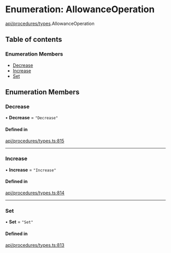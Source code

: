 # Enumeration: AllowanceOperation

[api/procedures/types](../wiki/api.procedures.types).AllowanceOperation

## Table of contents

### Enumeration Members

- [Decrease](../wiki/api.procedures.types.AllowanceOperation#decrease)
- [Increase](../wiki/api.procedures.types.AllowanceOperation#increase)
- [Set](../wiki/api.procedures.types.AllowanceOperation#set)

## Enumeration Members

### Decrease

• **Decrease** = ``"Decrease"``

#### Defined in

[api/procedures/types.ts:815](https://github.com/PolymeshAssociation/polymesh-sdk/blob/e978aefd/src/api/procedures/types.ts#L815)

___

### Increase

• **Increase** = ``"Increase"``

#### Defined in

[api/procedures/types.ts:814](https://github.com/PolymeshAssociation/polymesh-sdk/blob/e978aefd/src/api/procedures/types.ts#L814)

___

### Set

• **Set** = ``"Set"``

#### Defined in

[api/procedures/types.ts:813](https://github.com/PolymeshAssociation/polymesh-sdk/blob/e978aefd/src/api/procedures/types.ts#L813)
